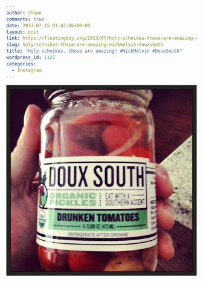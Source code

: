 ```yaml
---
author: shawn
comments: true
date: 2013-07-15 01:47:06+00:00
layout: post
link: https://floatingboy.org/2013/07/holy-schnikes-these-are-amazing-nickmelvin-douxsouth/
slug: holy-schnikes-these-are-amazing-nickmelvin-douxsouth
title: "Holy schnikes, these are amazing! #NickMelvin #DouxSouth"
wordpress_id: 1127
categories:
  - Instagram
---
```


[![Holy schnikes, these are amazing! #NickMelvin #DouxSouth](/assets/media/2013/07/4fa0f9d4eca711e2962a22000a1f930e_7.jpg)](/assets/media/2013/07/4fa0f9d4eca711e2962a22000a1f930e_7.jpg)
